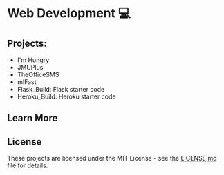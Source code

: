 # Web Development 💻

## Projects: 
* I'm Hungry
* JMUPlus
* TheOfficeSMS
* mlFast
* Flask_Build: Flask starter code
* Heroku_Build: Heroku starter code

## Learn More

## License
These projects are licensed under the MIT License - see the [LICENSE.md]() file for details.